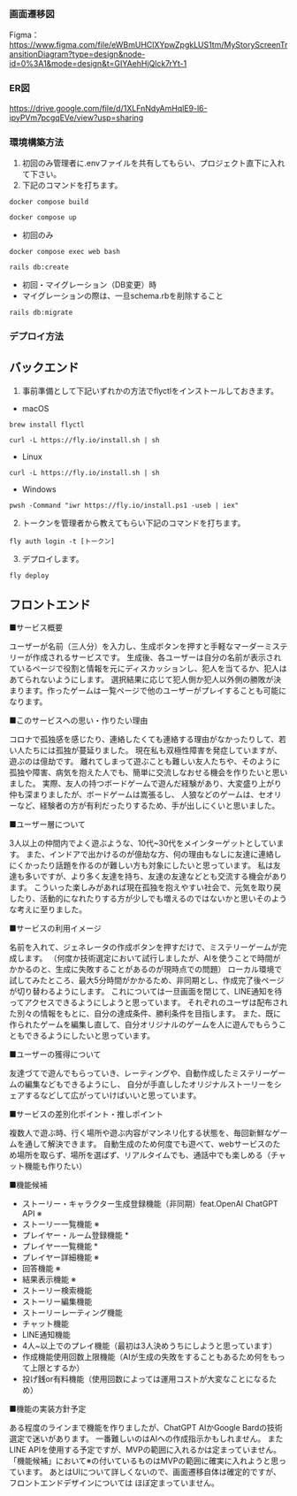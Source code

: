 ### 画面遷移図
Figma：https://www.figma.com/file/eWBmUHClXYpwZpgkLUS1tm/MyStoryScreenTransitionDiagram?type=design&node-id=0%3A1&mode=design&t=GIYAehHjQlck7rYt-1

### ER図
https://drive.google.com/file/d/1XLFnNdyAmHqlE9-l6-ipyPVm7pcgqEVe/view?usp=sharing

### 環境構築方法

1. 初回のみ管理者に.envファイルを共有してもらい、プロジェクト直下に入れて下さい。
2. 下記のコマンドを打ちます。
```
docker compose build
```
```
docker compose up
```
- 初回のみ
```
docker compose exec web bash
```
```
rails db:create
```
- 初回・マイグレーション（DB変更）時
- マイグレーションの際は、一旦schema.rbを削除すること
```
rails db:migrate
```


### デプロイ方法
## バックエンド
1. 事前準備として下記いずれかの方法でflyctlをインストールしておきます。
- macOS
```
brew install flyctl
```
```
curl -L https://fly.io/install.sh | sh
```
- Linux
```
curl -L https://fly.io/install.sh | sh
```
- Windows
```
pwsh -Command "iwr https://fly.io/install.ps1 -useb | iex"
```


2. トークンを管理者から教えてもらい下記のコマンドを打ちます。
```
fly auth login -t [トークン]
```
3. デプロイします。
 ```
fly deploy
 ```
## フロントエンド

■サービス概要

ユーザーが名前（三人分）を入力し、生成ボタンを押すと手軽なマーダーミステリーが作成されるサービスです。
生成後、各ユーザーは自分の名前が表示されているページで役割と情報を元にディスカッションし、犯人を当てるか、犯人はあてられないようにします。
選択結果に応じて犯人側か犯人以外側の勝敗が決まります。作ったゲームは一覧ページで他のユーザーがプレイすることも可能になります。

■このサービスへの思い・作りたい理由

コロナで孤独感を感じたり、連絡したくても連絡する理由がなかったりして、若い人たちには孤独が蔓延りました。
現在私も双極性障害を発症していますが、遊ぶのは億劫です。
離れてしまって遊ぶことも難しい友人たちや、そのように孤独や障害、病気を抱えた人でも、簡単に交流しなおせる機会を作りたいと思いました。
実際、友人の持つボードゲームで遊んだ経験があり、大変盛り上がり仲も深まりましたが、ボードゲームは嵩張るし、
人狼などのゲームは、セオリーなど、経験者の方が有利だったりするため、手が出しにくいと思いました。

■ユーザー層について

3人以上の仲間内でよく遊ぶような、10代~30代をメインターゲットとしています。
また、インドアで出かけるのが億劫な方、何の理由もなしに友達に連絡しにくかったり話題を作るのが難しい方も対象にしたいと思っています。
私は友達も多いですが、より多く友達を持ち、友達の友達などとも交流する機会があります。
こういった楽しみがあれば現在孤独を抱えやすい社会で、元気を取り戻したり、活動的になれたりする方が少しでも増えるのではないかと思いそのような考えに至りました。

■サービスの利用イメージ

名前を入れて、ジェネレータの作成ボタンを押すだけで、ミステリーゲームが完成します。
（何度か技術選定において試行しましたが、AIを使うことで時間がかかるのと、生成に失敗することがあるのが現時点での問題）
ローカル環境で試してみたところ、最大5分時間がかかるため、非同期とし、作成完了後ページが切り替わるようにします。
これについては一旦画面を閉じて、LINE通知を待ってアクセスできるようにしようと思っています。
それぞれのユーザは配布された別々の情報をもとに、自分の達成条件、勝利条件を目指します。
また、既に作られたゲームを編集し直して、自分オリジナルのゲームを人に遊んでもらうこともできるようにしたいと思っています。

■ユーザーの獲得について

友達づてで遊んでもらっていき、レーティングや、自動作成したミステリーゲームの編集などもできるようにし、
自分が手直ししたオリジナルストーリーをシェアするなどして広がっていけばいいと思っています。

■サービスの差別化ポイント・推しポイント

複数人で遊ぶ時、行く場所や遊ぶ内容がマンネリ化する状態を、毎回新鮮なゲームを通して解決できます。
自動生成のため何度でも遊べて、webサービスのため場所を取らず、場所を選ばず、リアルタイムでも、通話中でも楽しめる（チャット機能も作りたい）

■機能候補

* ストーリー・キャラクター生成登録機能（非同期）feat.OpenAI ChatGPT API ※
* ストーリー一覧機能 ※
* プレイヤー・ルーム登録機能 *
* プレイヤー一覧機能 *
* プレイヤー詳細機能 ※
* 回答機能 ※
* 結果表示機能 ※
* ストーリー検索機能
* ストーリー編集機能
* ストーリーレーティング機能
* チャット機能
* LINE通知機能
* 4人~以上でのプレイ機能（最初は3人決めうちにしようと思っています）
* 作成機能使用回数上限機能（AIが生成の失敗をすることもあるため何をもって上限とするか）
* 投げ銭or有料機能（使用回数によっては運用コストが大変なことになるため）

■機能の実装方針予定

ある程度のラインまで機能を作りましたが、ChatGPT AIかGoogle Bardの技術選定で迷いがあります。
一番難しいのはAIへの作成指示かもしれません。
またLINE APIを使用する予定ですが、MVPの範囲に入れるかは定まっていません。
「機能候補」において※の付いているものはMVPの範囲に確実に入れようと思っています。
あとはUIについて詳しくないので、画面遷移自体は確定的ですが、フロントエンドデザインについては
ほぼ定まっていません。
